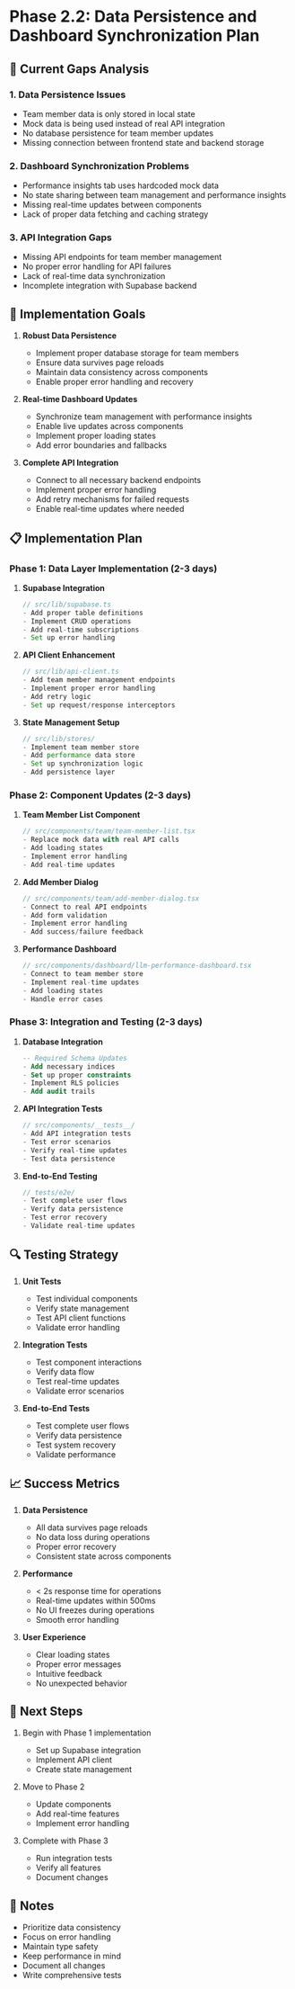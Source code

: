 # Phase 2.2: Data Persistence and Dashboard Synchronization Plan

## 🎯 Current Gaps Analysis

### 1. Data Persistence Issues
- Team member data is only stored in local state
- Mock data is being used instead of real API integration
- No database persistence for team member updates
- Missing connection between frontend state and backend storage

### 2. Dashboard Synchronization Problems
- Performance insights tab uses hardcoded mock data
- No state sharing between team management and performance insights
- Missing real-time updates between components
- Lack of proper data fetching and caching strategy

### 3. API Integration Gaps
- Missing API endpoints for team member management
- No proper error handling for API failures
- Lack of real-time data synchronization
- Incomplete integration with Supabase backend

## 🎯 Implementation Goals

1. **Robust Data Persistence**
   - Implement proper database storage for team members
   - Ensure data survives page reloads
   - Maintain data consistency across components
   - Enable proper error handling and recovery

2. **Real-time Dashboard Updates**
   - Synchronize team management with performance insights
   - Enable live updates across components
   - Implement proper loading states
   - Add error boundaries and fallbacks

3. **Complete API Integration**
   - Connect to all necessary backend endpoints
   - Implement proper error handling
   - Add retry mechanisms for failed requests
   - Enable real-time updates where needed

## 📋 Implementation Plan

### Phase 1: Data Layer Implementation (2-3 days)

1. **Supabase Integration**
   ```typescript
   // src/lib/supabase.ts
   - Add proper table definitions
   - Implement CRUD operations
   - Add real-time subscriptions
   - Set up error handling
   ```

2. **API Client Enhancement**
   ```typescript
   // src/lib/api-client.ts
   - Add team member management endpoints
   - Implement proper error handling
   - Add retry logic
   - Set up request/response interceptors
   ```

3. **State Management Setup**
   ```typescript
   // src/lib/stores/
   - Implement team member store
   - Add performance data store
   - Set up synchronization logic
   - Add persistence layer
   ```

### Phase 2: Component Updates (2-3 days)

1. **Team Member List Component**
   ```typescript
   // src/components/team/team-member-list.tsx
   - Replace mock data with real API calls
   - Add loading states
   - Implement error handling
   - Add real-time updates
   ```

2. **Add Member Dialog**
   ```typescript
   // src/components/team/add-member-dialog.tsx
   - Connect to real API endpoints
   - Add form validation
   - Implement error handling
   - Add success/failure feedback
   ```

3. **Performance Dashboard**
   ```typescript
   // src/components/dashboard/llm-performance-dashboard.tsx
   - Connect to team member store
   - Implement real-time updates
   - Add loading states
   - Handle error cases
   ```

### Phase 3: Integration and Testing (2-3 days)

1. **Database Integration**
   ```sql
   -- Required Schema Updates
   - Add necessary indices
   - Set up proper constraints
   - Implement RLS policies
   - Add audit trails
   ```

2. **API Integration Tests**
   ```typescript
   // src/components/__tests__/
   - Add API integration tests
   - Test error scenarios
   - Verify real-time updates
   - Test data persistence
   ```

3. **End-to-End Testing**
   ```typescript
   // tests/e2e/
   - Test complete user flows
   - Verify data persistence
   - Test error recovery
   - Validate real-time updates
   ```

## 🔍 Testing Strategy

1. **Unit Tests**
   - Test individual components
   - Verify state management
   - Test API client functions
   - Validate error handling

2. **Integration Tests**
   - Test component interactions
   - Verify data flow
   - Test real-time updates
   - Validate error scenarios

3. **End-to-End Tests**
   - Test complete user flows
   - Verify data persistence
   - Test system recovery
   - Validate performance

## 📈 Success Metrics

1. **Data Persistence**
   - All data survives page reloads
   - No data loss during operations
   - Proper error recovery
   - Consistent state across components

2. **Performance**
   - < 2s response time for operations
   - Real-time updates within 500ms
   - No UI freezes during operations
   - Smooth error handling

3. **User Experience**
   - Clear loading states
   - Proper error messages
   - Intuitive feedback
   - No unexpected behavior

## 🚀 Next Steps

1. Begin with Phase 1 implementation
   - Set up Supabase integration
   - Implement API client
   - Create state management

2. Move to Phase 2
   - Update components
   - Add real-time features
   - Implement error handling

3. Complete with Phase 3
   - Run integration tests
   - Verify all features
   - Document changes

## 📝 Notes

- Prioritize data consistency
- Focus on error handling
- Maintain type safety
- Keep performance in mind
- Document all changes
- Write comprehensive tests 